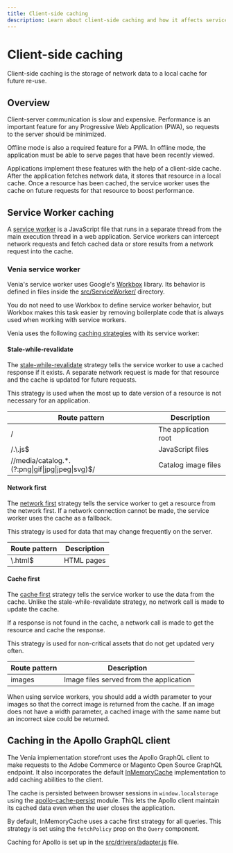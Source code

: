 ```yaml
---
title: Client-side caching
description: Learn about client-side caching and how it affects services workers in the PWA Studio framework.
---
```


# Client-side caching

Client-side caching is the storage of network data to a local cache for future re-use.

## Overview

Client-server communication is slow and expensive.
Performance is an important feature for any Progressive Web Application (PWA), so
requests to the server should be minimized.

Offline mode is also a required feature for a PWA.
In offline mode, the application must be able to serve pages that have been recently viewed.

Applications implement these features with the help of a client-side cache.
After the application fetches network data, it stores that resource in a local cache.
Once a resource has been cached, the service worker uses the cache on future requests for that resource to boost performance.

## Service Worker caching

A [service worker][] is a JavaScript file that runs in a separate thread from the main execution thread in a web application.
Service workers can intercept network requests and fetch cached data or store results from a network request into the cache.

[service worker]: https://developers.google.com/web/ilt/pwa/introduction-to-service-worker

### Venia service worker

Venia's service worker uses Google's [Workbox][] library.
Its behavior is defined in files inside the [src/ServiceWorker/][] directory.

[workbox]: https://developers.google.com/web/tools/workbox/
[src/serviceworker/]: https://github.com/magento/pwa-studio/blob/develop/packages/venia-concept/src/ServiceWorker/

You do not need to use Workbox to define service worker behavior, but
Workbox makes this task easier by removing boilerplate code that is always used when working with service workers.

Venia uses the following [caching strategies][] with its service worker:

[caching strategies]: https://developers.google.com/web/tools/workbox/modules/workbox-strategies

#### Stale-while-revalidate

The [stale-while-revalidate][] strategy tells the service worker to use a cached response if it exists.
A separate network request is made for that resource and the cache is updated for future requests.

[stale-while-revalidate]: https://developers.google.com/web/fundamentals/instant-and-offline/offline-cookbook/#stale-while-revalidate

This strategy is used when the most up to date version of a resource is not necessary for an application.

<!-- prettier-ignore-start -->
| Route pattern                                                       | Description          |
| ------------------------------------------------------------------- | -------------------- |
| /                                                                   | The application root |
| /.\\.js$                                                            | JavaScript files     |
| /\/media\/catalog.*\.(?:png&#124;gif&#124;jpg&#124;jpeg&#124;svg)$/ | Catalog image files  |
<!-- prettier-ignore-end -->

#### Network first

The [network first][] strategy tells the service worker to get a resource from the network first.
If a network connection cannot be made, the service worker uses the cache as a fallback.

[network first]: https://developers.google.com/web/fundamentals/instant-and-offline/offline-cookbook/#network-falling-back-to-cache

This strategy is used for data that may change frequently on the server.

| Route pattern | Description |
| ------------- | ----------- |
| \\.html$      | HTML pages  |

#### Cache first

The [cache first][] strategy tells the service worker to use the data from the cache.
Unlike the stale-while-revalidate strategy, no network call is made to update the cache.

[cache first]: https://developers.google.com/web/fundamentals/instant-and-offline/offline-cookbook/#cache-falling-back-to-network

If a response is not found in the cache, a network call is made to get the resource and cache the response.

This strategy is used for non-critical assets that do not get updated very often.

| Route pattern | Description                             |
| ------------- | --------------------------------------- |
| images        | Image files served from the application |

When using service workers, you should add a width parameter to your images so that the correct image is returned from the cache.
If an image does not have a width parameter, a cached image with the same name but an incorrect size could be returned.

## Caching in the Apollo GraphQL client

The Venia implementation storefront uses the Apollo GraphQL client to make requests to the Adobe Commerce or Magento Open Source GraphQL endpoint.
It also incorporates the default [InMemoryCache][] implementation to add caching abilities to the client.

[inmemorycache]: https://www.apollographql.com/docs/react/advanced/caching

The cache is persisted between browser sessions in `window.localstorage` using the [apollo-cache-persist][] module.
This lets the Apollo client maintain its cached data even when the user closes the application.

[apollo-cache-persist]: https://github.com/apollographql/apollo-cache-persist

By default, InMemoryCache uses a cache first strategy for all queries.
This strategy is set using the `fetchPolicy` prop on the `Query` component.

Caching for Apollo is set up in the [src/drivers/adapter.js][] file.

[src/drivers/adapter.js]: https://github.com/magento/pwa-studio/blob/master/packages/venia-ui/lib/drivers/adapter.js
